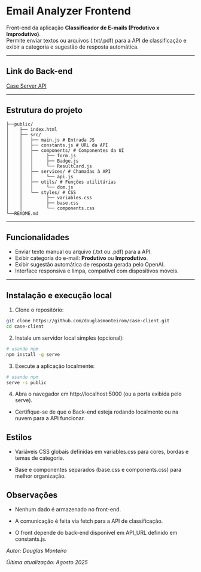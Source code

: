 # Email Analyzer Frontend

Front-end da aplicação **Classificador de E-mails (Produtivo x Improdutivo)**.  
Permite enviar textos ou arquivos (.txt/.pdf) para a API de classificação e exibir a categoria e sugestão de resposta automática.

---

## Link do Back-end

[Case Server API](https://case-server.onrender.com/)

---

## Estrutura do projeto

```
├──public/
│    ├── index.html
│    ├── src/
│    │   ├── main.js # Entrada JS
│    │   ├── constants.js # URL da API
│    │   ├── components/ # Componentes da UI
│    │   │     ├── form.js
│    │   │     ├── Badge.js
│    │   │     └── ResultCard.js
│    │   ├── services/ # Chamadas à API
│    │   │     └── api.js
│    │   ├── utils/ # Funções utilitárias
│    │   │     └── dom.js
│    │   └── styles/ # CSS
│    │         ├── variables.css
│    │         ├── base.css
│    │         └── components.css
└──README.md

```


---

## Funcionalidades

- Enviar texto manual ou arquivo (.txt ou .pdf) para a API.  
- Exibir categoria do e-mail: **Produtivo** ou **Improdutivo**.  
- Exibir sugestão automática de resposta gerada pelo OpenAI.  
- Interface responsiva e limpa, compatível com dispositivos móveis.  

---

## Instalação e execução local

1. Clone o repositório:
```bash
git clone https://github.com/douglasmonteirom/case-client.git
cd case-client
```
2. Instale um servidor local simples (opcional):
```bash
# usando npm
npm install -g serve
```
3. Execute a aplicação localmente:
```bash
# usando npm
serve -s public
```
4. Abra o navegador em http://localhost:5000 (ou a porta exibida pelo serve).

- Certifique-se de que o Back-end esteja rodando localmente ou na nuvem para a API funcionar.

## Estilos

- Variáveis CSS globais definidas em variables.css para cores, bordas e temas de categoria.

- Base e componentes separados (base.css e components.css) para melhor organização.

## Observações

- Nenhum dado é armazenado no front-end.

- A comunicação é feita via fetch para a API de classificação.

- O front depende do back-end disponível em API_URL definido em constants.js.

*Autor: Douglas Monteiro*

*Última atualização: Agosto 2025*